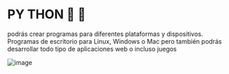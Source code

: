 # PY THON   🐍  💚
podrás crear programas para diferentes plataformas y dispositivos. Programas de escritorio para Linux, Windows o Mac pero también podrás desarrollar todo tipo de aplicaciones web o incluso juegos

![image](https://user-images.githubusercontent.com/72534486/225201705-bac0aaf3-d1c4-4864-911f-551adca32095.png)
